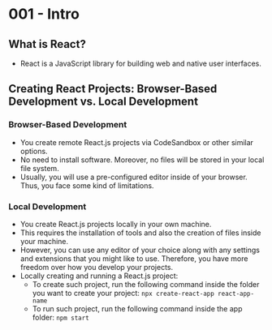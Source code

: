 # 001 - Intro

## What is React?
* React is a JavaScript library for building web and native user interfaces.

## Creating React Projects: Browser-Based Development vs. Local Development
### Browser-Based Development
* You create remote React.js projects via CodeSandbox or other similar options.
* No need to install software. Moreover, no files will be stored in your local file system.
* Usually, you will use a pre-configured editor inside of your browser. Thus, you face some kind of limitations.

### Local Development
* You create React.js projects locally in your own machine.
* This requires the installation of tools and also the creation of files inside your machine.
* However, you can use any editor of your choice along with any settings and extensions that you might like to use. Therefore, you have more freedom over how you develop your projects.
* Locally creating and running a React.js project:
    * To create such project, run the following command inside the folder you want to create your project: ```npx create-react-app react-app-name```
    * To run such project, run the following command inside the app folder: ```npm start```
